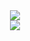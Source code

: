 <div align="center" style="display: flex; flex-direction: column;">
  <div style="display: inline-block">
    <img src="https://github-readme-stats.vercel.app/api?username=Zinaro&show_icons=true&theme=tokyonight" />
  </div>
  <div style="display: inline-block">
    <img src="https://github-readme-stats.vercel.app/api/top-langs/?username=Zinaro&langs_count=8&theme=tokyonight" />
  </div>
</div>
